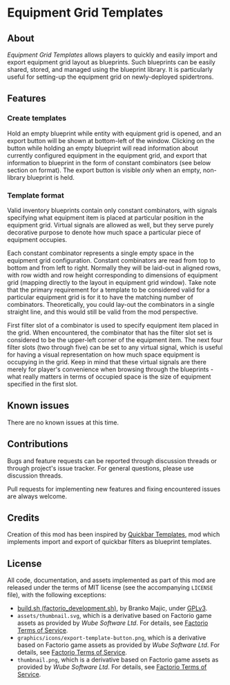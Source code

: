 Equipment Grid Templates
========================


About
-----

*Equipment Grid Templates* allows players to quickly and easily import and export equipment grid layout as blueprints. Such blueprints can be easily shared, stored, and managed using the blueprint library. It is particularly useful for setting-up the equipment grid on newly-deployed spidertrons.


Features
--------


### Create templates

Hold an empty blueprint while entity with equipment grid is opened, and an export button will be shown at bottom-left of the window. Clicking on the button while holding an empty blueprint will read information about currently configured equipment in the equipment grid, and export that information to blueprint in the form of constant combinators (see below section on format). The export button is visible _only_ when an empty, non-library blueprint is held.


### Template format

Valid inventory blueprints contain only constant combinators, with signals specifying what equipment item is placed at particular position in the equipment grid. Virtual signals are allowed as well, but they serve purely decorative purpose to denote how much space a particular piece of equipment occupies.

Each constant combinator represents a single empty space in the equipment grid configuration. Constant combinators are read from top to bottom and from left to right. Normally they will be laid-out in aligned rows, with row width and row height corresponding to dimensions of equipment grid (mapping directly to the layout in equipment grid window). Take note that the primary requirement for a template to be considered valid for a particular equipment grid is for it to have the matching number of combinators. Theoretically, you could lay-out the combinators in a single straight line, and this would still be valid from the mod perspective.

First filter slot of a combinator is used to specify equipment item placed in the grid. When encountered, the combinator that has the filter slot set is considered to be the upper-left corner of the equipment item. The next four filter slots (two through five) can be set to any virtual signal, which is useful for having a visual representation on how much space equipment is occupying in the grid. Keep in mind that these virtual signals are there merely for player's convenience when browsing through the blueprints - what really matters in terms of occupied space is the size of equipment specified in the first slot.


Known issues
------------

There are no known issues at this time.


Contributions
-------------

Bugs and feature requests can be reported through discussion threads or through project's issue tracker. For general questions, please use discussion threads.

Pull requests for implementing new features and fixing encountered issues are always welcome.


Credits
-------

Creation of this mod has been inspired by [Quickbar Templates](https://mods.factorio.com/mod/QuickbarTemplates), mod which implements import and export of quickbar filters as blueprint templates.


License
-------

All code, documentation, and assets implemented as part of this mod are released under the terms of MIT license (see the accompanying `LICENSE` file), with the following exceptions:

-   [build.sh (factorio_development.sh)](https://code.majic.rs/majic-scripts/), by Branko Majic, under [GPLv3](https://www.gnu.org/licenses/gpl-3.0.html).
-   `assets/thumbnail.svg`, which is a derivative based on Factorio game assets as provided by *Wube Software Ltd*. For details, see [Factorio Terms of Service](https://www.factorio.com/terms-of-service).
-   `graphics/icons/export-template-button.png`, which is a derivative based on Factorio game assets as provided by *Wube Software Ltd*. For details, see [Factorio Terms of Service](https://www.factorio.com/terms-of-service).
-   `thumbnail.png`, which is a derivative based on Factorio game assets as provided by *Wube Software Ltd*. For details, see [Factorio Terms of Service](https://www.factorio.com/terms-of-service).
